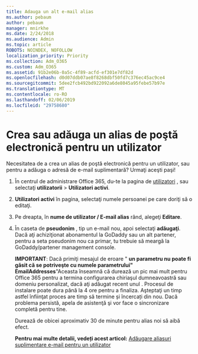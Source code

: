 ```yaml
---
title: Adauga un alt e-mail alias
ms.author: pebaum
author: pebaum
manager: mnirkhe
ms.date: 2/24/2018
ms.audience: Admin
ms.topic: article
ROBOTS: NOINDEX, NOFOLLOW
localization_priority: Priority
ms.collection: Adm_O365
ms.custom: Adm_O365
ms.assetid: 91b2e06b-0a5c-4f89-acfd-ef301e7df82d
ms.openlocfilehash: d0d07ddb07ae8f8268dbf50fd7c376ec45ac9ce4
ms.sourcegitcommit: 5dee2fcb492bd922092a6de8045a95febe57b97e
ms.translationtype: MT
ms.contentlocale: ro-RO
ms.lasthandoff: 02/06/2019
ms.locfileid: "29758680"
---
```

# <a name="create-or-add-an-email-alias-for-a-user"></a>Crea sau adăuga un alias de poştă electronică pentru un utilizator

Necesitatea de a crea un alias de poştă electronică pentru un utilizator, sau pentru a adăuga o adresă de e-mail suplimentară? Urmaţi aceşti paşi!
  
1. În centrul de administrare Office 365, du-te la pagina de [utilizatori](https://go.microsoft.com/fwlink/p/?linkid=834822) , sau selectaţi **utilizatorii** \> **Utilizatori activi**.
    
2. **Utilizatori activi** în pagina, selectaţi numele persoanei pe care doriţi să o editaţi. 
    
3. Pe dreapta, în **nume de utilizator / E-mail alias** rând, alegeţi **Editare**.
    
4. În caseta de **pseudonim** , tip un e-mail nou, apoi selectaţi **adăugaţi**. Dacă aţi achiziţionat abonamentul la GoDaddy sau un alt partener, pentru a seta pseudonim nou ca primar, tu trebuie să meargă la GoDaddy/partener management console. 
    
    **IMPORTANT**: Dacă primiţi mesajul de eroare " **un parametru nu poate fi găsit că se potriveşte cu numele parametrului" EmailAddresses**"Aceasta înseamnă că durează un pic mai mult pentru Office 365 pentru a termina configurarea chiriaşul dumneavoastră sau domeniu personalizat, dacă aţi adăugat recent unul . Procesul de instalare poate dura până la 4 ore pentru a finaliza. Aşteptaţi un timp astfel înfiinţat proces are timp să termine și încercați din nou. Dacă problema persistă, apela de asistenţă şi vor face o sincronizare completă pentru tine.
    
    Durează de obicei aproximativ 30 de minute pentru alias noi să aibă efect.
    
    **Pentru mai multe detalii, vedeți acest articol:** [Adăugare aliasuri suplimentare e-mail pentru un utilizator](https://support.office.com/article/Add-additional-email-aliases-to-a-user-0b0bd900-68b1-4bf5-808b-5d240a7739f4.aspx)
    

